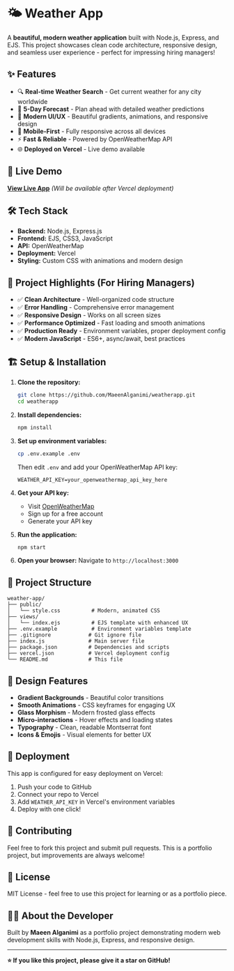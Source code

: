 # 🌤️ Weather App

A **beautiful, modern weather application** built with Node.js, Express, and EJS. This project showcases clean code architecture, responsive design, and seamless user experience - perfect for impressing hiring managers!

## ✨ Features

- 🔍 **Real-time Weather Search** - Get current weather for any city worldwide
- 📅 **5-Day Forecast** - Plan ahead with detailed weather predictions
- 🎨 **Modern UI/UX** - Beautiful gradients, animations, and responsive design
- 📱 **Mobile-First** - Fully responsive across all devices
- ⚡ **Fast & Reliable** - Powered by OpenWeatherMap API
- 🌐 **Deployed on Vercel** - Live demo available

## 🚀 Live Demo

**[View Live App](https://your-weather-app.vercel.app)** *(Will be available after Vercel deployment)*

## 🛠️ Tech Stack

- **Backend:** Node.js, Express.js
- **Frontend:** EJS, CSS3, JavaScript
- **API:** OpenWeatherMap
- **Deployment:** Vercel
- **Styling:** Custom CSS with animations and modern design

## 🎯 Project Highlights (For Hiring Managers)

- ✅ **Clean Architecture** - Well-organized code structure
- ✅ **Error Handling** - Comprehensive error management
- ✅ **Responsive Design** - Works on all screen sizes
- ✅ **Performance Optimized** - Fast loading and smooth animations
- ✅ **Production Ready** - Environment variables, proper deployment config
- ✅ **Modern JavaScript** - ES6+, async/await, best practices

## 🏗️ Setup & Installation

1. **Clone the repository:**
   ```bash
   git clone https://github.com/MaeenAlganimi/weatherapp.git
   cd weatherapp
   ```

2. **Install dependencies:**
   ```bash
   npm install
   ```

3. **Set up environment variables:**
   ```bash
   cp .env.example .env
   ```
   Then edit `.env` and add your OpenWeatherMap API key:
   ```env
   WEATHER_API_KEY=your_openweathermap_api_key_here
   ```

4. **Get your API key:**
   - Visit [OpenWeatherMap](https://openweathermap.org/api)
   - Sign up for a free account
   - Generate your API key

5. **Run the application:**
   ```bash
   npm start
   ```
   
6. **Open your browser:**
   Navigate to `http://localhost:3000`

## 📁 Project Structure

```
weather-app/
├── public/
│   └── style.css          # Modern, animated CSS
├── views/
│   └── index.ejs          # EJS template with enhanced UX
├── .env.example           # Environment variables template
├── .gitignore            # Git ignore file
├── index.js              # Main server file
├── package.json          # Dependencies and scripts
├── vercel.json           # Vercel deployment config
└── README.md             # This file
```

## 🎨 Design Features

- **Gradient Backgrounds** - Beautiful color transitions
- **Smooth Animations** - CSS keyframes for engaging UX
- **Glass Morphism** - Modern frosted glass effects
- **Micro-interactions** - Hover effects and loading states
- **Typography** - Clean, readable Montserrat font
- **Icons & Emojis** - Visual elements for better UX

## 🚀 Deployment

This app is configured for easy deployment on Vercel:

1. Push your code to GitHub
2. Connect your repo to Vercel
3. Add `WEATHER_API_KEY` in Vercel's environment variables
4. Deploy with one click!

## 🤝 Contributing

Feel free to fork this project and submit pull requests. This is a portfolio project, but improvements are always welcome!

## 📄 License

MIT License - feel free to use this project for learning or as a portfolio piece.

## 👨‍💻 About the Developer

Built by **Maeen Alganimi** as a portfolio project demonstrating modern web development skills with Node.js, Express, and responsive design.

---

**⭐ If you like this project, please give it a star on GitHub!**
